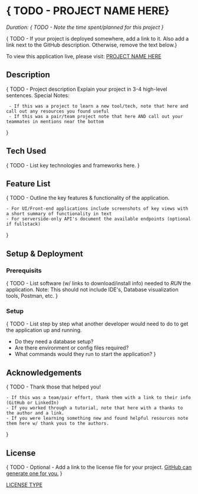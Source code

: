 # { TODO - PROJECT NAME HERE}

_Duration: { TODO - Note the time spent/planned for this project }_

{ TODO - If your project is deployed somewhere, add a link to it. Also add a link next to the GitHub description. Otherwise, remove the text below.}   

To view this application live, please visit: [PROJECT NAME HERE](www.heroku.com)


## Description

{ TODO - Project description
   Explain your project in 3-4 high-level sentences. 
   Special Notes:
   
     - If this was a project to learn a new tool/tech, note that here and call out any resources you found useful
     - If this was a pair/team project note that here AND call out your teammates in mentions near the bottom
}


## Tech Used

{ TODO - List key technologies and frameworks here. }


## Feature List

{ TODO - Outline the key features & functionality of the application. 

    - For UI/Front-end applications include screenshots of key views with a short summary of functionality in text
    - For serverside-only API's document the available endpoints (optional if fullstack) 
}


## Setup & Deployment

### Prerequisits
{ TODO - List software (w/ links to download/install info) needed to *RUN* the application. 
    Note: This should not include IDE's, Database visualization tools, Postman, etc.
}

### Setup
{ TODO - List step by step what another developer would need to do to get the application up and running.

   - Do they need a database setup? 
   - Are there environment or config files required?
   - What commands would they run to start the application?
}


## Acknowledgements
{ TODO - Thank those that helped you! 

    - If this was a team/pair effort, thank them with a link to their info (GitHub or LinkedIn)
    - If you worked through a tutorial, note that here with a thanks to the author and a link. 
    - If you were learning something new and found helpful resources note them here w/ thank yous to the authors.
}


## License
{ TODO - Optional - Add a link to the license file for your project. [GitHub can generate one for you.](https://docs.github.com/en/repositories/managing-your-repositorys-settings-and-features/customizing-your-repository/licensing-a-repository) }   

[LICENSE TYPE](LICENSE)
